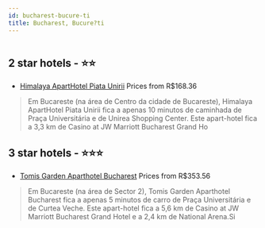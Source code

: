 ```yaml
---
id: bucharest-bucure-ti
title: Bucharest, Bucure?ti
---
```


<center><img src="https://i.travelapi.com/hotels/69000000/68040000/68034200/68034111/f64654a3_z.jpg" alt="" /></center>


##  2 star hotels - ⭐️⭐️

-    [Himalaya ApartHotel Piata Unirii](https://www.hurb.com/br/aud/https://www.hurb.com/br/hotels/bucharest/himalaya-aparthotel-piata-unirii-HT-YK0D?cmp=18055) Prices from R$168.36
   > Em Bucareste (na área de Centro da cidade de Bucareste), Himalaya ApartHotel Piata Unirii fica a apenas 10 minutos de caminhada de Praça Universitária e de Unirea Shopping Center.  Este apart-hotel fica a 3,3 km de Casino at JW Marriott Bucharest Grand Ho

##  3 star hotels - ⭐️⭐️⭐️

-    [Tomis Garden Aparthotel Bucharest](https://www.hurb.com/br/aud/https://www.hurb.com/br/hotels/bucharest/tomis-garden-aparthotel-bucharest-HT-1LEN?cmp=18055) Prices from R$353.56
   > Em Bucareste (na área de Sector 2), Tomis Garden Aparthotel Bucharest fica a apenas 5 minutos de carro de Praça Universitária e de Curtea Veche.  Este apart-hotel fica a 5,6 km de Casino at JW Marriott Bucharest Grand Hotel e a 2,4 km de National Arena.Si
